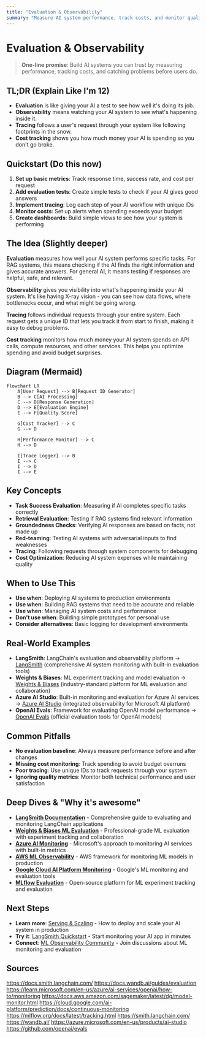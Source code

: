 ```yaml
---
title: "Evaluation & Observability"
summary: "Measure AI system performance, track costs, and monitor quality using evaluation frameworks and observability tools"
---
```


# Evaluation & Observability

> **One-line promise**: Build AI systems you can trust by measuring performance, tracking costs, and catching problems before users do.

## TL;DR (Explain Like I'm 12)
- **Evaluation** is like giving your AI a test to see how well it's doing its job.
- **Observability** means watching your AI system to see what's happening inside it.
- **Tracing** follows a user's request through your system like following footprints in the snow.
- **Cost tracking** shows you how much money your AI is spending so you don't go broke.

## Quickstart (Do this now)
1. **Set up basic metrics**: Track response time, success rate, and cost per request
2. **Add evaluation tests**: Create simple tests to check if your AI gives good answers
3. **Implement tracing**: Log each step of your AI workflow with unique IDs
4. **Monitor costs**: Set up alerts when spending exceeds your budget
5. **Create dashboards**: Build simple views to see how your system is performing

## The Idea (Slightly deeper)
**Evaluation** measures how well your AI system performs specific tasks. For RAG systems, this means checking if the AI finds the right information and gives accurate answers. For general AI, it means testing if responses are helpful, safe, and relevant.

**Observability** gives you visibility into what's happening inside your AI system. It's like having X-ray vision - you can see how data flows, where bottlenecks occur, and what might be going wrong.

**Tracing** follows individual requests through your entire system. Each request gets a unique ID that lets you track it from start to finish, making it easy to debug problems.

**Cost tracking** monitors how much money your AI system spends on API calls, compute resources, and other services. This helps you optimize spending and avoid budget surprises.

## Diagram (Mermaid)
```mermaid
flowchart LR
    A[User Request] --> B[Request ID Generator]
    B --> C[AI Processing]
    C --> D[Response Generation]
    D --> E[Evaluation Engine]
    E --> F[Quality Score]
    
    G[Cost Tracker] --> C
    G --> D
    
    H[Performance Monitor] --> C
    H --> D
    
    I[Trace Logger] --> B
    I --> C
    I --> D
    I --> E
```

## Key Concepts
- **Task Success Evaluation**: Measuring if AI completes specific tasks correctly
- **Retrieval Evaluation**: Testing if RAG systems find relevant information
- **Groundedness Checks**: Verifying AI responses are based on facts, not made up
- **Red-teaming**: Testing AI systems with adversarial inputs to find weaknesses
- **Tracing**: Following requests through system components for debugging
- **Cost Optimization**: Reducing AI system expenses while maintaining quality

## When to Use This
- **Use when**: Deploying AI systems to production environments
- **Use when**: Building RAG systems that need to be accurate and reliable
- **Use when**: Managing AI system costs and performance
- **Don't use when**: Building simple prototypes for personal use
- **Consider alternatives**: Basic logging for development environments

## Real-World Examples
- **LangSmith**: LangChain's evaluation and observability platform → [LangSmith](https://smith.langchain.com/) (comprehensive AI system monitoring with built-in evaluation tools)
- **Weights & Biases**: ML experiment tracking and model evaluation → [Weights & Biases](https://wandb.ai/) (industry-standard platform for ML evaluation and collaboration)
- **Azure AI Studio**: Built-in monitoring and evaluation for Azure AI services → [Azure AI Studio](https://azure.microsoft.com/en-us/products/ai-studio) (integrated observability for Microsoft AI platform)
- **OpenAI Evals**: Framework for evaluating OpenAI model performance → [OpenAI Evals](https://github.com/openai/evals) (official evaluation tools for OpenAI models)

## Common Pitfalls
- **No evaluation baseline**: Always measure performance before and after changes
- **Missing cost monitoring**: Track spending to avoid budget overruns
- **Poor tracing**: Use unique IDs to track requests through your system
- **Ignoring quality metrics**: Monitor both technical performance and user satisfaction

## Deep Dives & "Why it's awesome"
- **[LangSmith Documentation](https://docs.smith.langchain.com/)** - Comprehensive guide to evaluating and monitoring LangChain applications
- **[Weights & Biases ML Evaluation](https://docs.wandb.ai/guides/evaluation)** - Professional-grade ML evaluation with experiment tracking and collaboration
- **[Azure AI Monitoring](https://learn.microsoft.com/en-us/azure/ai-services/openai/how-to/monitoring)** - Microsoft's approach to monitoring AI services with built-in metrics
- **[AWS ML Observability](https://docs.aws.amazon.com/sagemaker/latest/dg/model-monitor.html)** - AWS framework for monitoring ML models in production
- **[Google Cloud AI Platform Monitoring](https://cloud.google.com/ai-platform/prediction/docs/continuous-monitoring)** - Google's ML monitoring and evaluation tools
- **[MLflow Evaluation](https://mlflow.org/docs/latest/tracking.html)** - Open-source platform for ML experiment tracking and evaluation

## Next Steps
- **Learn more**: [Serving & Scaling](ai-architecture-topics/serving-and-scaling.md) - How to deploy and scale your AI system in production
- **Try it**: [LangSmith Quickstart](https://docs.smith.langchain.com/quickstart) - Start monitoring your AI app in minutes
- **Connect**: [ML Observability Community](https://github.com/topics/ml-observability) - Join discussions about ML monitoring and evaluation

## Sources
https://docs.smith.langchain.com/
https://docs.wandb.ai/guides/evaluation
https://learn.microsoft.com/en-us/azure/ai-services/openai/how-to/monitoring
https://docs.aws.amazon.com/sagemaker/latest/dg/model-monitor.html
https://cloud.google.com/ai-platform/prediction/docs/continuous-monitoring
https://mlflow.org/docs/latest/tracking.html
https://smith.langchain.com/
https://wandb.ai/
https://azure.microsoft.com/en-us/products/ai-studio
https://github.com/openai/evals
